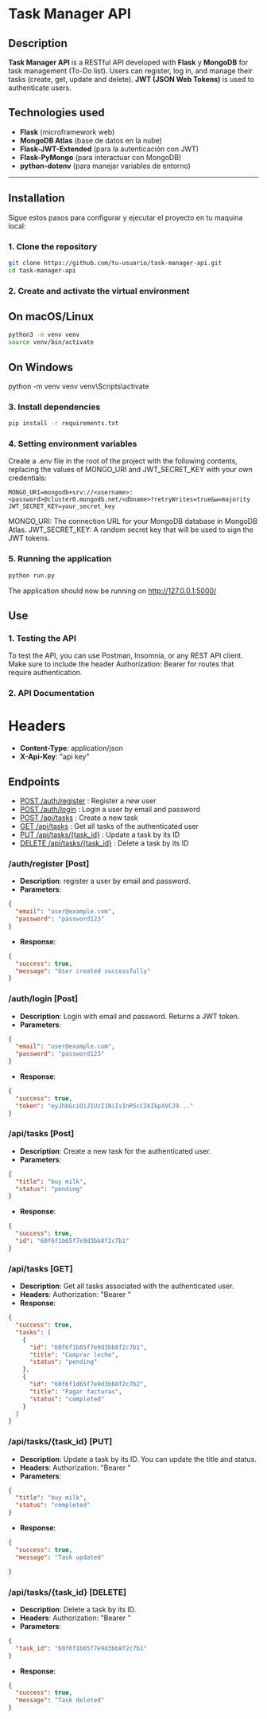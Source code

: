 # Task Manager API

## Description

**Task Manager API** is a RESTful API developed with **Flask** y **MongoDB** for task management (To-Do list). 
Users can register, log in, and manage their tasks (create, get, update and delete). 
**JWT (JSON Web Tokens)** is used to authenticate users.

## Technologies used

- **Flask** (microframework web)
- **MongoDB Atlas** (base de datos en la nube)
- **Flask-JWT-Extended** (para la autenticación con JWT)
- **Flask-PyMongo** (para interactuar con MongoDB)
- **python-dotenv** (para manejar variables de entorno)

---

## Installation

Sigue estos pasos para configurar y ejecutar el proyecto en tu maquina local:

### 1. Clone the repository

```bash
git clone https://github.com/tu-usuario/task-manager-api.git
cd task-manager-api

```
### 2. Create and activate the virtual environment

## On macOS/Linux

```bash
python3 -m venv venv
source venv/bin/activate
```

## On Windows

python -m venv venv
venv\Scripts\activate

### 3. Install dependencies

```bash
pip install -r requirements.txt
```

### 4. Setting environment variables

Create a .env file in the root of the project with the following contents, replacing the values ​​of MONGO_URI and JWT_SECRET_KEY with your own credentials:

```env
MONGO_URI=mongodb+srv://<username>:<password>@cluster0.mongodb.net/<dbname>?retryWrites=true&w=majority
JWT_SECRET_KEY=your_secret_key
```

MONGO_URI: The connection URL for your MongoDB database in MongoDB Atlas.
JWT_SECRET_KEY: A random secret key that will be used to sign the JWT tokens.

### 5. Running the application

```bash
python run.py
```
The application should now be running on http://127.0.0.1:5000/


## Use

### 1. Testing the API

To test the API, you can use Postman, Insomnia, or any REST API client. Make sure to include the header Authorization: Bearer <token> for routes that require authentication.

### 2. API Documentation

# Headers
- **Content-Type**: application/json
- **X-Api-Key**: "api key"

## Endpoints
- [POST /auth/register](#authregister-post) : Register a new user
- [POST /auth/login](#authlogin-post) : Login a user by email and password
- [POST /api/tasks](#apitasks-post) : Create a new task
- [GET /api/tasks](#apitasks-get) : Get all tasks of the authenticated user
- [PUT /api/tasks/{task_id}](#apitaskstask_id-put) : Update a task by its ID
- [DELETE /api/tasks/{task_id}](#apitaskstask_id-delete) : Delete a task by its ID

### /auth/register [Post]
- **Description**: register a user by email and password.
- **Parameters**:
```json
{
  "email": "user@example.com",
  "password": "password123"
}
```
- **Response**:
```json
{
  "success": true, 
  "message": "User created successfully"
}
```

### /auth/login [Post]
- **Description**: Login with email and password. Returns a JWT token.
- **Parameters**:
```json
{
  "email": "user@example.com",
  "password": "password123"
}
```
- **Response**:
```json
{
  "success": true,
  "token": "eyJhbGciOiJIUzI1NiIsInR5cCI6IkpXVCJ9..."
}
```

### /api/tasks [Post]
- **Description**: Create a new task for the authenticated user.
- **Parameters**:
```json
{
  "title": "buy milk",
  "status": "pending"
}
```
- **Response**:
```json
{
  "success": true,
  "id": "60f6f1b65f7e9d3bb8f2c7b1"
}
```

### /api/tasks [GET]
- **Description**: Get all tasks associated with the authenticated user.
- **Headers**: 
    Authorization: "Bearer <token>"
- **Response**:
```json
{
  "success": true,
  "tasks": [
    {
      "id": "60f6f1b65f7e9d3bb8f2c7b1",
      "title": "Comprar leche",
      "status": "pending"
    },
    {
      "id": "60f6f1d65f7e9d3bb8f2c7b2",
      "title": "Pagar facturas",
      "status": "completed"
    }
  ]
}
```

### /api/tasks/{task_id} [PUT]
- **Description**: Update a task by its ID. You can update the title and status.
- **Headers**: 
    Authorization: "Bearer <token>"
- **Parameters**:
```json
{
  "title": "buy milk",
  "status": "completed"
}
```
- **Response**:
```json
{
  "success": true,
  "message": "Task updated"

}
```

### /api/tasks/{task_id} [DELETE]
- **Description**: Delete a task by its ID.
- **Headers**: 
    Authorization: "Bearer <token>"
- **Parameters**:
```json
{
  "task_id": "60f6f1b65f7e9d3bb8f2c7b1"
}
```
- **Response**:
```json
{
  "success": true,
  "message": "Task deleted"
}
```